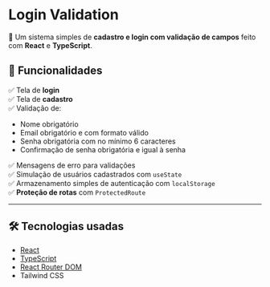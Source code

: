 # Login Validation

🚀 Um sistema simples de **cadastro e login com validação de campos** feito com **React** e **TypeScript**.

## 📌 Funcionalidades

✅ Tela de **login**  
✅ Tela de **cadastro**  
✅ Validação de:

- Nome obrigatório
- Email obrigatório e com formato válido
- Senha obrigatória com no mínimo 6 caracteres
- Confirmação de senha obrigatória e igual à senha

✅ Mensagens de erro para validações  
✅ Simulação de usuários cadastrados com `useState`  
✅ Armazenamento simples de autenticação com `localStorage`  
✅ **Proteção de rotas** com `ProtectedRoute`

---

## 🛠️ Tecnologias usadas

- [React](https://reactjs.org/)
- [TypeScript](https://www.typescriptlang.org/)
- [React Router DOM](https://reactrouter.com/)
- Tailwind CSS 
